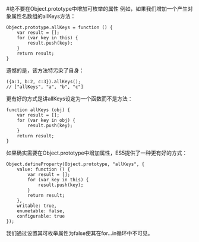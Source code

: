 #绝不要在Object.prototype中增加可枚举的属性
例如，如果我们增加一个产生对象属性名数组的allKeys方法：

    Object.prototype.allKeys = function () {
        var result = [];
        for (var key in this) {
            result.push(key);
        }
        return result;
    }

遗憾的是，该方法特污染了自身：

    ({a:1, b:2, c:3}).allKeys();
    // ["allKeys", "a", "b", "c"]

更有好的方式是讲allKeys设定为一个函数而不是方法：

    function allKeys (obj) {
        var result = [];
        for (var key in obj) {
            result.push(key);
        }
        return result;
    }

如果确实需要在Object.prototype中增加属性，ES5提供了一种更有好的方式：

    Object.defineProperty(Object.prototype, "allKeys", {
        value: function () {
            var result = [];
            for (var key in this) {
                result.push(key);
            }
            return result;
        },
        writable: true,
        enumetable: false,
        configurable: true
    });

我们通过设置其可枚举属性为false使其在for...in循环中不可见。